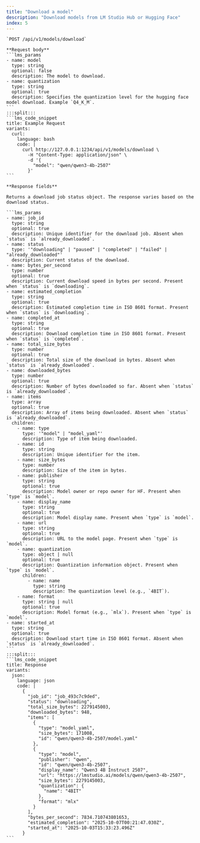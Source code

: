 ```yaml
---
title: "Download a model"
description: "Download models from LM Studio Hub or Hugging Face"
index: 5
---
```


````lms_hstack
`POST /api/v1/models/download`

**Request body**
```lms_params
- name: model
  type: string
  optional: false
  description: The model to download.
- name: quantization
  type: string
  optional: true
  description: Specifies the quantization level for the hugging face model download. Example `Q4_K_M`.
```
:::split:::
```lms_code_snippet
title: Example Request
variants:
  curl:
    language: bash
    code: |
      curl http://127.0.0.1:1234/api/v1/models/download \
        -H "Content-Type: application/json" \
        -d '{
          "model": "qwen/qwen3-4b-2507"
        }'
```
````

````lms_hstack
**Response fields**

Returns a download job status object. The response varies based on the download status.

```lms_params
- name: job_id
  type: string
  optional: true
  description: Unique identifier for the download job. Absent when `status` is `already_downloaded`.
- name: status
  type: '"downloading" | "paused" | "completed" | "failed" | "already_downloaded"'
  description: Current status of the download.
- name: bytes_per_second
  type: number
  optional: true
  description: Current download speed in bytes per second. Present when `status` is `downloading`.
- name: estimated_completion
  type: string
  optional: true
  description: Estimated completion time in ISO 8601 format. Present when `status` is `downloading`.
- name: completed_at
  type: string
  optional: true
  description: Download completion time in ISO 8601 format. Present when `status` is `completed`.
- name: total_size_bytes
  type: number
  optional: true
  description: Total size of the download in bytes. Absent when `status` is `already_downloaded`.
- name: downloaded_bytes
  type: number
  optional: true
  description: Number of bytes downloaded so far. Absent when `status` is `already_downloaded`.
- name: items
  type: array
  optional: true
  description: Array of items being downloaded. Absent when `status` is `already_downloaded`.
  children:
    - name: type
      type: '"model" | "model_yaml"'
      description: Type of item being downloaded.
    - name: id
      type: string
      description: Unique identifier for the item.
    - name: size_bytes
      type: number
      description: Size of the item in bytes.
    - name: publisher
      type: string
      optional: true
      description: Model owner or repo owner for HF. Present when `type` is `model`.
    - name: display_name
      type: string
      optional: true
      description: Model display name. Present when `type` is `model`.
    - name: url
      type: string
      optional: true
      description: URL to the model page. Present when `type` is `model`.
    - name: quantization
      type: object | null
      optional: true
      description: Quantization information object. Present when `type` is `model`.
      children:
        - name: name
          type: string
          description: The quantization level (e.g., `4BIT`).
    - name: format
      type: string | null
      optional: true
      description: Model format (e.g., `mlx`). Present when `type` is `model`.
- name: started_at
  type: string
  optional: true
  description: Download start time in ISO 8601 format. Absent when `status` is `already_downloaded`.
```
:::split:::
```lms_code_snippet
title: Response
variants:
  json:
    language: json
    code: |
      {
        "job_id": "job_493c7c9ded",
        "status": "downloading",
        "total_size_bytes": 2279145003,
        "downloaded_bytes": 948,
        "items": [
          {
            "type": "model_yaml",
            "size_bytes": 171008,
            "id": "qwen/qwen3-4b-2507/model.yaml"
          },
          {
            "type": "model",
            "publisher": "qwen",
            "id": "qwen/qwen3-4b-2507",
            "display_name": "Qwen3 4B Instruct 2507",
            "url": "https://lmstudio.ai/models/qwen/qwen3-4b-2507",
            "size_bytes": 2279145003,
            "quantization": {
              "name": "4BIT"
            },
            "format": "mlx"
          }
        ],
        "bytes_per_second": 7834.710743801653,
        "estimated_completion": "2025-10-07T00:21:47.030Z",
        "started_at": "2025-10-03T15:33:23.496Z"
      }
```
````
